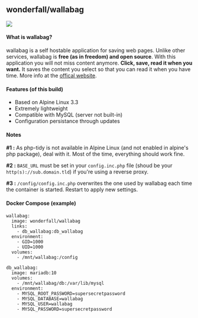 ## wonderfall/wallabag
![](https://www.wallabag.org/images/logo.png)

#### What is wallabag?
wallabag is a self hostable application for saving web pages. Unlike other services, wallabag is **free (as in freedom) and open source**. With this application you will not miss content anymore. **Click, save, read it when you want.** It saves the content you select so that you can read it when you have time. More info at the [offical website](https://www.wallabag.org/).

#### Features (of this build)
- Based on Alpine Linux 3.3
- Extremely lightweight
- Compatible with MySQL (server not built-in)
- Configuration persistance through updates

#### Notes
**#1 :** As php-tidy is not available in Alpine Linux (and not enabled in alpine's php package), deal with it. Most of the time, everything should work fine.  

**#2 :** `BASE_URL` must be set in your `config.inc.php` file (shoud be your `http(s)://sub.domain.tld`) if you're using a reverse proxy. 

**#3 :** `/config/config.inc.php` overwrites the one used by wallabag each time the container is started. Restart to apply new settings.

#### Docker Compose (example)
```
wallabag:
  image: wonderfall/wallabag
  links:
    - db_wallabag:db_wallabag
  environment:
    - GID=1000
    - UID=1000
  volumes:
    - /mnt/wallabag:/config

db_wallabag:
  image: mariadb:10
  volumes:
    - /mnt/wallabag/db:/var/lib/mysql
  environment:
    - MYSQL_ROOT_PASSWORD=supersecretpassword
    - MYSQL_DATABASE=wallabag
    - MYSQL_USER=wallabag
    - MYSQL_PASSWORD=supersecretpassword
```
